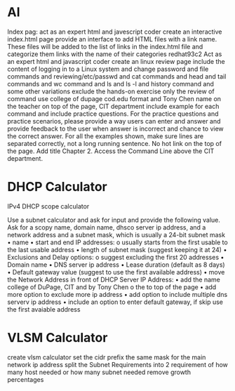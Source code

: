 # AI
Index pag:
act as an expert html and javescript coder create an interactive index.html page provide an interface to add HTML files with a link name. These files will be added to the list of links in the index.html file and categorize them links with the name of their categories
redhat93c2
Act as an expert html and javascript coder create an linux review page include the content of logging in to a Linux system and change password and file commands and reviewing/etc/passwd and cat commands and head and tail commands and wc command and ls and ls -l and history command and some other variations exclude the hands-on exercise  only the review of command  use college of dupage cod.edu format and Tony Chen name on the teacher on top of the page, CIT department include example for each command and include practice questions. For the practice questions and practice scenarios, please provide a way users can enter and answer and provide feedback to the user when answer is incorrect and chance to view the correct answer. For all the examples shown, make sure lines are separated correctly, not a long running sentence. No hot link on the top of the page.  Add title Chapter 2.  Access the Command Line above the CIT department. 

# DHCP Calculator
IPv4 DHCP scope calculator

Use a subnet calculator and ask for input and provide the following value.  Ask for a scopy name, domain name, dhsco server ip address, and a network address and a subnet mask, which is usually a 24-bit subnet mask
•	name
•	start and end IP addresses: 
o	usually starts from the first usable to the last usable address
•	length of subnet mask (suggest keeping it at 24)
•	Exclusions and Delay options:
o	suggest excluding the first 20 addresses
•	Domain name
•	DNS server ip address
•	Lease duration (default as 8 days)
•	Default gateway value (suggest to use the first available address)
•	move the Network Address in front of DHCP Server IP Address:
•	add the name college of DuPage, CIT and by Tony Chen o the to top of the page
•	add more option to exclude more ip address
•	add option to include multiple dns serverv ip address
•	include an option to enter default gateway, if skip use the first avaiable address

# VLSM Calculator
create vlsm calculator
set the cidr prefix the same mask for the main network ip address
split the Subnet Requirements into 2 requirement of how many host needed or how many subnet needed
remove growth percentages


